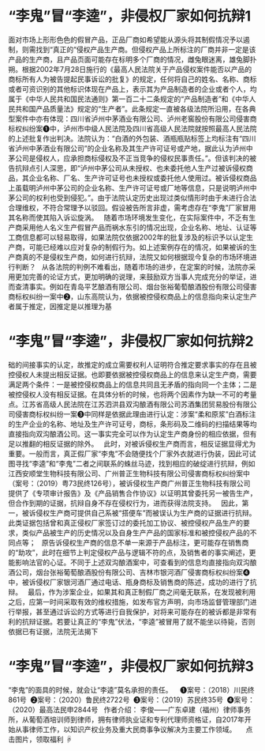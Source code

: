 # “李鬼”冒“李逵”，非侵权厂家如何抗辩1

面对市场上形形色色的假冒产品，正品厂商如希望能从源头将其制假情况予以遏制，则需找到“真正的”侵权产品生产商。但侵权产品上所标注的厂商并非一定是该产品的生产商，且产品页面可能存在标明多个厂商的情况，雌兔眼迷离，雄兔脚扑朔。根据2002年7月28日施行的《最高人民法院关于产品侵权案件能否以产品的商标所有人为被告提起民事诉讼的批复》的规定，任何将自己的姓名、名称、商标或者可资识别的其他标识体现在产品上，表示其为产品制造者的企业或者个人，均属于《中华人民共和国民法通则》第一百二十二条规定的“产品制造者”和《中华人民共和国产品质量法》规定的“生产者”。此条规定一直被各级法院所沿用，在各典型案件中亦有体现：四川省泸州中茅酒业有限公司、泸州老窖股份有限公司侵害商标权纠纷案❶中，泸州市中级人民法院及四川省高级人民法院就按照最高人民法院的上述批复作出判决。法院认为：“白酒的外包装、酒瓶瓶贴标签上均标注有“四川省泸州中茅酒业有限公司”的企业名称及其生产许可证号或产地，据此认为泸州中茅公司是侵权人，应承担商标侵权及不正当竞争的侵权民事责任。”。但该判决的被告抗辩点引人深思，即“泸州中茅公司从未授权、也未委托他人生产过被诉侵权商品，其企业名称、厂名、生产许可证号也未授权或委托他人使用过。被诉侵权商品上虽载明泸州中茅公司的企业名称、生产许可证号或厂地等信息，只是说明泸州中茅公司的权利也受到侵犯。”。由于法院认定历史出现过类似情形时由于未进行合法合理维权，不符合常理予以驳回。假设被告所言非虚，需考虑存在“李鬼”厂家冒用其名称而使其陷入诉讼旋涡。
 
随着市场环境发生变化，在实际案件中，不乏有生产商采用他人名义生产假冒产品而祸水东引的情况出现，企业名称、地址、认证等工商信息都可以轻易取得，如果法院仅依据2002年的批复涉及的标识予以认定生产商，可能已经难以应对复杂的制假行为。如上述案例存在的情况，如果被诉的生产商真的不是侵权生产商，如何进行抗辩，法院又如何根据现今复杂的市场环境进行判断？
 
从各法院的判例不难看出，随着市场的进步，在定案的时候，法院亦采用更加完善的论证方式，更加明确的说理，来鼓励双方当事人完成充分的举证，进而查清事实。例如在青岛平艺酿酒有限公司、烟台张裕葡萄酿酒股份有限公司侵害商标权纠纷一案中❷，山东高院认为，依据被控侵权商品上的信息指向来认定生产者属于推定，因推定是以推理为基

# “李鬼”冒“李逵”，非侵权厂家如何抗辩2

础的间接事实的认定，故推定的成立需要权利人证明符合推定要求事实的存在且被控侵权人未提出相反证据。也即要依据被控侵权商品上的信息来认定生产商，需要满足两个条件：一是被控侵权商品上的信息共同且无矛盾的指向同一个主体；二是被控侵权人没有相反证据。在具体分析的时候，也将两个因素作为缺一不可的考量点。江苏省高级人民法院在江苏泗洪县双沟酿酒有限公司苏酒集团贸易股份有限公司侵害商标权纠纷一案❸中同样是依据此理由进行认定：涉案“柔和原浆”白酒标注的生产企业的名称、地址及生产许可证号，商标，条形码及二维码的扫描结果等均直接指向双沟酿酒公司。这一事实完全可以作为认定生产商身份的相应依据，但有足以推翻的相反证据的除外。
 
此时，对被诉侵权生产商而言，相反证据显得尤为重要。一般而言，真正假厂家“李鬼”不会随便找个厂家外衣就进行伪装，因此可试图寻找“李逵”和“李鬼”二者之间联系的蛛丝马迹，找到相应的破绽进行抗辩，例如江西安顺堂生物科技有限公司、广州普正生物科技有限公司侵害商标权纠纷案中（案号：（2019）粤73民终126号），被诉侵权生产商广州普正生物科技有限公司提供了《专项审计报告》及《产品销售合作协议》以证明其曾委托另一被告生产，但合作到期的证据，抗辩自身不存在侵权行为，进而获得法院支持。
 
因此，第一，被诉侵权生产商可提供自己系被“搭便车”而被误认为生产商的证据进行抗辩。此类证据包括曾和真正侵权厂家签订过的委托加工协议、被控侵权产品生产的要求，类似产品被生产的历史情况以及自身生产产品的国家标准和被控侵权产品的不同点等；
 
原告诉侵权生产商的信息不单一来源于产品标注，更可能存在销售商的“助攻”，此时在细节上判定侵权产品与逻辑不符的点，及销售者的事实阐述，更能影响法官的心证。不同于上述双沟酿酒案中，可查看到的信息均直接指向双沟酿酒公司，烟台张裕葡萄酿酒股份有限公司、吉林市银河酒厂侵害商标权纠纷案❹中，被诉侵权厂家银河酒厂通过电话、瓶身商标及销售商的陈述，成功的进行了抗辩。
 
最后，作为涉案企业，如果其和真正制假厂商之间毫无联系，在发现被利用之后，应第一时间采取有效的维权措施，如发布官方声明，向市场监督管理部门进行举报，甚至通过诉讼的方式等进行自我保护，对将来可能存在的被诉都是非常有利的抗辩证据。若要让真正的“李鬼”伏法，“李逵”被冒用了就不能坐以待毙，否则依据已有证据，法院无法揭下

# “李鬼”冒“李逵”，非侵权厂家如何抗辩3

“李鬼”的面具的时候，就会让“李逵”莫名承担的责任。
 
 ❶案号：（2018）川民终861号
 ❷案号：（2020）鲁民终2722号
 ❸案号：（2019）苏民终35号
 ❹案号：（2020）最高法民申2844号
 
作者介绍：
李俊——广东卓建（福州）律师事务所，从葡萄酒培训师到律师，拥有律师执业证和专利代理师资格证，自2017年开始从事律师工作，以知识产权业务及重大民商事争议解决为主要工作领域。
 
 
点击图片，领取福利
☟
 


